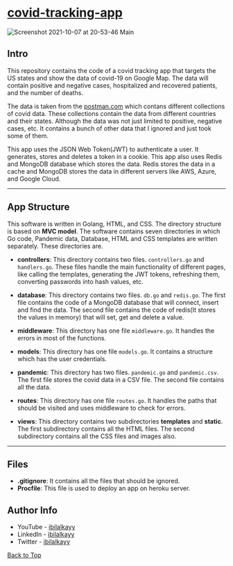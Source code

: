 # [covid-tracking-app](https://covid-tracking-apps.herokuapp.com)

![Screenshot 2021-10-07 at 20-53-46 Main](https://user-images.githubusercontent.com/64713734/136428321-5ec128d6-39b2-4fb4-afe5-e30863f637d6.png)

## Intro

This repository contains the code of a covid tracking app that targets the US states and show the data of covid-19 on Google Map. The data will contain positive and negative cases, hospitalized and recovered patients, and the number of deaths.

The data is taken from the [postman.com](https://www.postman.com/) which contans different collections of covid data. These collections contain the data from different countries and their states. Although the data was not just limited to positive, negative cases, etc. It contains a bunch of other data that I ignored and just took some of them. 

This app uses the JSON Web Token(JWT) to authenticate a user. It generates, stores and deletes a token in a cookie. This app also uses Redis and MongoDB database which stores the data. Redis stores the data in a cache and MongoDB stores the data in different servers like AWS, Azure, and Google Cloud.

---

## App Structure

This software is written in Golang, HTML, and CSS. The directory structure is based on **MVC model**. The software contains seven directories in which Go code, Pandemic data, Database, HTML and CSS templates are written separately. These directories are.

- **controllers**: This directory contains two files. `controllers.go` and `handlers.go`. These files handle the main functionality of different pages, like calling the templates, generating the JWT tokens, refreshing them, converting passwords into hash values, etc.
    
- **database**: This directory contains two files. `db.go` and `redis.go`. The first file contains the code of a MongoDB database that will connect, insert and find the data. The second file contains the code of redis(It stores the values in memory) that will set, get and delete a value.
    
- **middleware**: This directory has one file `middleware.go`. It handles the errors in most of the functions.
   
- **models**: This directory has one file `models.go`. It contains a structure which has the user credentials.

- **pandemic**: This directory has two files. `pandemic.go` and `pandemic.csv`. The first file stores the covid data in a CSV file. The second file contains all the data.

- **routes**: This directory has one file `routes.go`. It handles the paths that should be visited and uses middleware to check for errors.

- **views**: This directory contains two subdirectories **templates** and **static**. The first subdirectory contains all the HTML files. The second subdirectory contains all the CSS files and images also. 

---

## Files

- **.gitignore**: It contains all the files that should be ignored.
- **Procfile**: This file is used to deploy an app on heroku server.


## Author Info

- YouTube - [ibilalkayy](https://www.youtube.com/channel/UCBLTfRg0Rgm4FtXkvql7DRQ)
- LinkedIn - [ibilalkayy](https://www.linkedin.com/in/ibilalkayy/)
- Twitter - [ibilalkayy](https://twitter.com/ibilalkayy)

[Back to Top](#covid-tracking-app)
